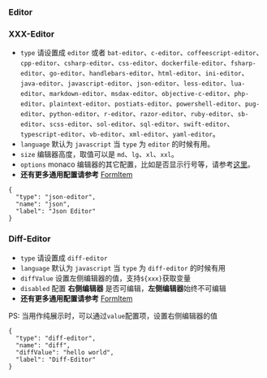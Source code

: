 ### Editor

### XXX-Editor

- `type` 请设置成 `editor` 或者 `bat-editor`、`c-editor`、`coffeescript-editor`、`cpp-editor`、`csharp-editor`、`css-editor`、`dockerfile-editor`、`fsharp-editor`、`go-editor`、`handlebars-editor`、`html-editor`、`ini-editor`、`java-editor`、`javascript-editor`、`json-editor`、`less-editor`、`lua-editor`、`markdown-editor`、`msdax-editor`、`objective-c-editor`、`php-editor`、`plaintext-editor`、`postiats-editor`、`powershell-editor`、`pug-editor`、`python-editor`、`r-editor`、`razor-editor`、`ruby-editor`、`sb-editor`、`scss-editor`、`sol-editor`、`sql-editor`、`swift-editor`、`typescript-editor`、`vb-editor`、`xml-editor`、`yaml-editor`。
- `language` 默认为 `javascript` 当 `type` 为 `editor` 的时候有用。
- `size` 编辑器高度，取值可以是 `md`、`lg`、`xl`、`xxl`。
- `options` monaco 编辑器的其它配置，比如是否显示行号等，请参考[这里](https://microsoft.github.io/monaco-editor/api/enums/monaco.editor.editoroption.html)。
- **还有更多通用配置请参考** [FormItem](./FormItem.md)

```schema:height="350" scope="form-item"
{
  "type": "json-editor",
  "name": "json",
  "label": "Json Editor"
}
```

### Diff-Editor

- `type` 请设置成 `diff-editor`
- `language` 默认为 `javascript` 当 `type` 为 `diff-editor` 的时候有用
- `diffValue` 设置左侧编辑器的值，支持`${xxx}`获取变量
- `disabled` 配置 **右侧编辑器** 是否可编辑，**左侧编辑器**始终不可编辑
- **还有更多通用配置请参考** [FormItem](./FormItem.md)

PS: 当用作纯展示时，可以通过`value`配置项，设置右侧编辑器的值

```schema:height="350" scope="form-item"
{
  "type": "diff-editor",
  "name": "diff",
  "diffValue": "hello world",
  "label": "Diff-Editor"
}
```
